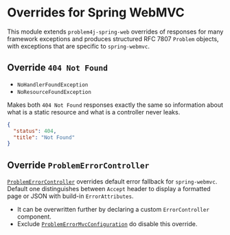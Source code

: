 # Overrides for Spring WebMVC

This module extends `problem4j-spring-web` overrides of responses for many framework exceptions and produces structured
RFC 7807 `Problem` objects, with exceptions that are specific to `spring-webmvc`.

## Override `404 Not Found`

- `NoHandlerFoundException`
- `NoResourceFoundException`

Makes both `404 Not Found` responses exactly the same so information about what is a static resource and what is a
controller never leaks.

```json
{
  "status": 404,
  "title": "Not Found"
}
```

## Override `ProblemErrorController`

[`ProblemErrorController`][ProblemErrorController] overrides default error fallback for `spring-webmvc`. Default one
distinguishes between `Accept` header to display a formatted page or JSON with build-in `ErrorAttributes`.

- It can be overwritten further by declaring a custom `ErrorController` component.
- Exclude [`ProblemErrorMvcConfiguration`][ProblemErrorMvcConfiguration] do disable this override.

[ProblemErrorController]: src/main/java/io/github/malczuuu/problem4j/spring/webmvc/error/ProblemErrorController.java

[ProblemErrorMvcConfiguration]: src/main/java/io/github/malczuuu/problem4j/spring/webmvc/error/ProblemErrorMvcConfiguration.java
